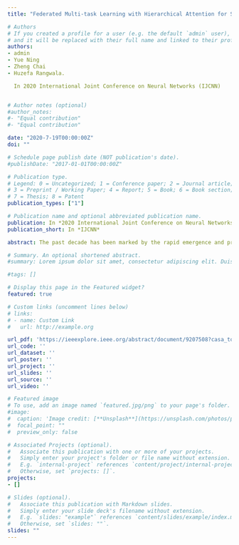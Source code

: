 ```yaml
---
title: "Federated Multi-task Learning with Hierarchical Attention for Sensor Data Analytics"

# Authors
# If you created a profile for a user (e.g. the default `admin` user), write the username (folder name) here 
# and it will be replaced with their full name and linked to their profile.
authors:
- admin
- Yue Ning
- Zheng Chai
- Huzefa Rangwala. 

  In 2020 International Joint Conference on Neural Networks (IJCNN)


# Author notes (optional)
#author_notes:
#- "Equal contribution"
#- "Equal contribution"

date: "2020-7-19T00:00:00Z"
doi: ""

# Schedule page publish date (NOT publication's date).
#publishDate: "2017-01-01T00:00:00Z"

# Publication type.
# Legend: 0 = Uncategorized; 1 = Conference paper; 2 = Journal article;
# 3 = Preprint / Working Paper; 4 = Report; 5 = Book; 6 = Book section;
# 7 = Thesis; 8 = Patent
publication_types: ["1"]

# Publication name and optional abbreviated publication name.
publication: In *2020 International Joint Conference on Neural Networks (IJCNN)*
publication_short: In *IJCNN*

abstract: The past decade has been marked by the rapid emergence and proliferation of a myriad of small devices, such as smartphones and wearables. There is a critical need for analysis of multivariate temporal data obtained from sensors on these devices. Given the heterogeneity of sensor data, individual devices may not have sufficient quality data to learn an effective model. Factors such as skewed/varied data distributions bring more difficulties to the sensor data analytics. In this paper, we propose to leverage multi-task learning with attention mechanism to perform inductive knowledge transfer among related devices and improve generalization performance. We design a novel federated multi-task hierarchical attention model (FATHOM) that jointly trains classification/regression models from multiple distributed devices. The attention mechanism in the proposed model seeks to extract feature representations from inputs and to learn a shared representation across multiple devices to identify key features at each time step. The underlying temporal and nonlinear relationships are modeled using a combination of attention mechanism and long short-term memory (LSTM) networks. The proposed method outperforms a wide range of competitive baselines in both classification and regression settings on three unbalanced real-world datasets. It also allows for the visual characterization of key features learned at the input task level and the global temporal level.

# Summary. An optional shortened abstract.
#summary: Lorem ipsum dolor sit amet, consectetur adipiscing elit. Duis posuere tellus ac convallis placerat. Proin tincidunt magna sed ex sollicitudin condimentum.

#tags: []

# Display this page in the Featured widget?
featured: true

# Custom links (uncomment lines below)
# links:
# - name: Custom Link
#   url: http://example.org

url_pdf: 'https://ieeexplore.ieee.org/abstract/document/9207508?casa_token=F-aXyUvBDN8AAAAA:Kw9tZ1i9KxHn_fgim9pCNKuObhZRLbzxe0ie1BSEj7B1Tr8IjTNNtvyCsy58d0fANAovEsV-OQ'
url_code: ''
url_dataset: ''
url_poster: ''
url_project: ''
url_slides: ''
url_source: ''
url_video: ''

# Featured image
# To use, add an image named `featured.jpg/png` to your page's folder. 
#image:
#  caption: 'Image credit: [**Unsplash**](https://unsplash.com/photos/pLCdAaMFLTE)'
#  focal_point: ""
#  preview_only: false

# Associated Projects (optional).
#   Associate this publication with one or more of your projects.
#   Simply enter your project's folder or file name without extension.
#   E.g. `internal-project` references `content/project/internal-project/index.md`.
#   Otherwise, set `projects: []`.
projects:
- []

# Slides (optional).
#   Associate this publication with Markdown slides.
#   Simply enter your slide deck's filename without extension.
#   E.g. `slides: "example"` references `content/slides/example/index.md`.
#   Otherwise, set `slides: ""`.
slides: ""
---
```


